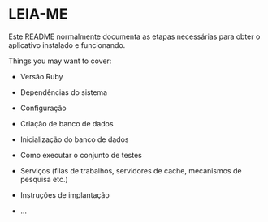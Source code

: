 # LEIA-ME

Este README normalmente documenta as etapas necessárias para obter o
aplicativo instalado e funcionando.

Things you may want to cover:

- Versão Ruby

- Dependências do sistema

- Configuração

- Criação de banco de dados

- Inicialização do banco de dados

- Como executar o conjunto de testes

- Serviços (filas de trabalhos, servidores de cache, mecanismos de pesquisa etc.)

- Instruções de implantação

- ...
